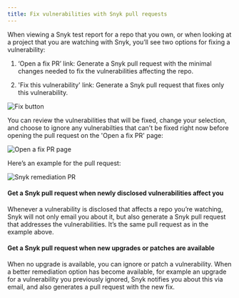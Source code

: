 ```yaml
---
title: Fix vulnerabilities with Snyk pull requests
---
```


When viewing a Snyk test report for a repo that you own, or when looking at a project that you are watching with Snyk, you’ll see two options for fixing a vulnerability: 

1) ‘Open a fix PR’ link:
Generate a Snyk pull request with the minimal changes needed to fix the vulnerabilities affecting the repo.

2) 'Fix this vulnerability' link:
Generate a Snyk pull request that fixes only this vulnerability.

![Fix button](http://res.cloudinary.com/snyk/image/upload/c_scale,w_774/v1478172579/docs/Fix_vulnerabilities_with_a_pull_request.png)

You can review the vulnerabilities that will be fixed, change your selection, and choose to ignore any vulnerabilties that can't be fixed right now before opening the pull request on the 'Open a fix PR' page:

![Open a fix PR page](https://res.cloudinary.com/snyk/image/upload/v1478172977/docs/Open_a_fix_PR.png)

Here’s an example for the pull request:

![Snyk remediation PR](https://res.cloudinary.com/snyk/image/upload/v1478173163/docs/Snyk_fix_PR_example.png)

#### Get a Snyk pull request when newly disclosed vulnerabilities affect you

Whenever a vulnerability is disclosed that affects a repo you’re watching, Snyk will not only email you about it, but also generate a Snyk pull request that addresses the vulnerabilities. It’s the same pull request as in the example above.

#### Get a Snyk pull request when new upgrades or patches are available

When no upgrade is available, you can ignore or patch a vulnerability. When a better remediation option has become available, for example an upgrade for a vulnerability you previously ignored, Snyk notifies you about this via email, and also generates a pull request with the new fix.
